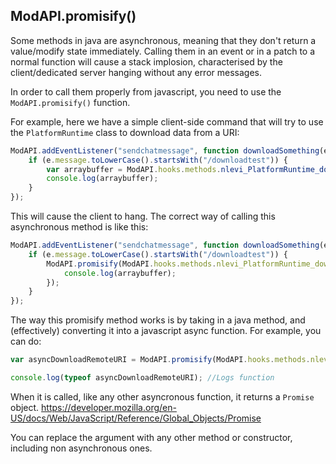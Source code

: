 ## ModAPI.promisify()
Some methods in java are asynchronous, meaning that they don't return a value/modify state immediately. Calling them in an event or in a patch to a normal function will cause a stack implosion, characterised by the client/dedicated server hanging without any error messages.

In order to call them properly from javascript, you need to use the `ModAPI.promisify()` function.

For example, here we have a simple client-side command that will try to use the `PlatformRuntime` class to download data from a URI:
```javascript
ModAPI.addEventListener("sendchatmessage", function downloadSomething(e) {
    if (e.message.toLowerCase().startsWith("/downloadtest")) {
        var arraybuffer = ModAPI.hooks.methods.nlevi_PlatformRuntime_downloadRemoteURI(ModAPI.util.str("data:text/plain,hi"));
        console.log(arraybuffer);
    }
});
```
This will cause the client to hang. The correct way of calling this asynchronous method is like this:
```javascript
ModAPI.addEventListener("sendchatmessage", function downloadSomething(e) {
    if (e.message.toLowerCase().startsWith("/downloadtest")) {
        ModAPI.promisify(ModAPI.hooks.methods.nlevi_PlatformRuntime_downloadRemoteURI)(ModAPI.util.str("data:text/plain,hi")).then(arraybuffer => {
            console.log(arraybuffer);
        });
    }
});
```

The way this promisify method works is by taking in a java method, and (effectively) converting it into a javascript async function.
For example, you can do:
```javascript
var asyncDownloadRemoteURI = ModAPI.promisify(ModAPI.hooks.methods.nlevi_PlatformRuntime_downloadRemoteURI);

console.log(typeof asyncDownloadRemoteURI); //Logs function
```

When it is called, like any other asyncronous function, it returns a `Promise` object.
https://developer.mozilla.org/en-US/docs/Web/JavaScript/Reference/Global_Objects/Promise

You can replace the argument with any other method or constructor, including non asynchronous ones.